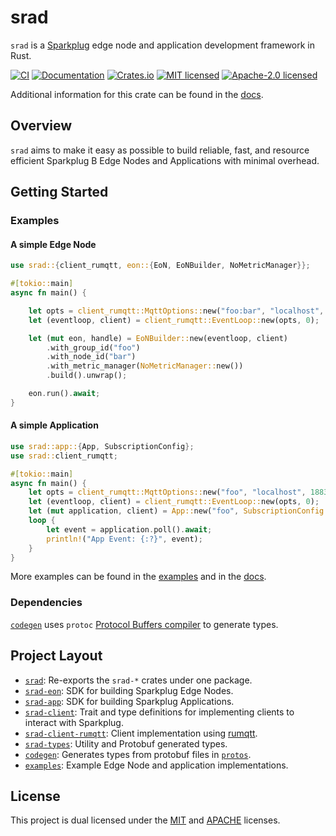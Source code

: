 # srad

`srad` is a [Sparkplug](https://sparkplug.eclipse.org/) edge node and application development framework in Rust.

[![CI](https://github.com/dpazj/srad/actions/workflows/ci.yml/badge.svg?branch=master)](https://github.com/dpazj/srad/actions/workflows/ci.yml?query=branch%3Amaster)
[![Documentation](https://docs.rs/srad/badge.svg)][docs]
[![Crates.io][crates-badge]][crates-url]
[![MIT licensed][mit-badge]][mit-url]
[![Apache-2.0 licensed][apache-badge]][apache-url]

[crates-badge]: https://img.shields.io/crates/v/srad.svg
[crates-url]: https://crates.io/crates/srad
[mit-badge]: https://img.shields.io/badge/license-MIT-blue.svg
[mit-url]: https://github.com/dpazj/srad/blob/master/LICENSE-MIT
[apache-badge]: https://img.shields.io/badge/License-Apache_2.0-blue.svg
[apache-url]: https://github.com/dpazj/srad/blob/master/LICENSE-APACHE

Additional information for this crate can be found in the [docs][docs].

## Overview

`srad` aims to make it easy as possible to build reliable, fast, and resource efficient Sparkplug B Edge Nodes and Applications with minimal overhead.

## Getting Started

### Examples

#### A simple Edge Node

```rust no_run
use srad::{client_rumqtt, eon::{EoN, EoNBuilder, NoMetricManager}};

#[tokio::main]
async fn main() {

    let opts = client_rumqtt::MqttOptions::new("foo:bar", "localhost", 1883);
    let (eventloop, client) = client_rumqtt::EventLoop::new(opts, 0);

    let (mut eon, handle) = EoNBuilder::new(eventloop, client)
        .with_group_id("foo")
        .with_node_id("bar")
        .with_metric_manager(NoMetricManager::new())
        .build().unwrap();

    eon.run().await;
}
```

#### A simple Application

```rust no_run
use srad::app::{App, SubscriptionConfig};
use srad::client_rumqtt;

#[tokio::main]
async fn main() {
    let opts = client_rumqtt::MqttOptions::new("foo", "localhost", 1883);
    let (eventloop, client) = client_rumqtt::EventLoop::new(opts, 0);
    let (mut application, client) = App::new("foo", SubscriptionConfig::AllGroups, eventloop, client);
    loop {
        let event = application.poll().await; 
        println!("App Event: {:?}", event);
    }
}
```

More examples can be found in the [examples](./examples) and in the [docs][docs].

### Dependencies

[`codegen`](./codegen) uses `protoc` [Protocol Buffers compiler](https://protobuf.dev/downloads/) to generate types.

## Project Layout

- [`srad`](./README.md): Re-exports the `srad-*` crates under one package.
- [`srad-eon`](./srad-eon/README.md): SDK for building Sparkplug Edge Nodes.
- [`srad-app`](./srad-app/README.md): SDK for building Sparkplug Applications.
- [`srad-client`](./srad-client/README.md): Trait and type definitions for implementing clients to interact with Sparkplug.  
- [`srad-client-rumqtt`](./srad-client-rumqtt/README.md): Client implementation using [rumqtt](https://github.com/bytebeamio/rumqtt).
- [`srad-types`](./srad-types/README.md): Utility and Protobuf generated types.
- [`codegen`](./codegen): Generates types from protobuf files in [`protos`](./protos).
- [`examples`](./examples): Example Edge Node and application implementations.

## License

This project is dual licensed under the [MIT] and [APACHE] licenses.

[MIT]: https://github.com/dpazj/srad/blob/master/LICENSE-MIT
[APACHE]: https://github.com/dpazj/srad/blob/master/LICENSE-APACHE

[docs]: https://docs.rs/srad